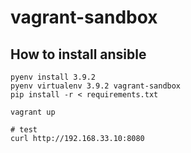# vagrant-sandbox

## How to install ansible

```
pyenv install 3.9.2
pyenv virtualenv 3.9.2 vagrant-sandbox
pip install -r < requirements.txt

vagrant up

# test
curl http://192.168.33.10:8080
```
